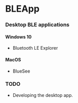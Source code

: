 # BLEApp

### Desktop BLE applications

#### Windows 10
* Bluetooth LE Explorer

#### MacOS
* BlueSee

### TODO
* Developing the desktop app.